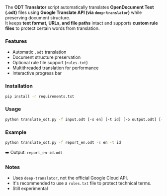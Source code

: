The **ODT Translator** script automatically translates **OpenDocument Text (.odt)** files using **Google Translate API (via `deep-translator`)** while preserving document structure.  
It keeps **text format, URLs, and file paths** intact and supports **custom rule files** to protect certain words from translation.

### Features
- Automatic `.odt` translation
- Document structure preservation
- Optional rule file support (`rules.txt`)
- Multithreaded translation for performance
- Interactive progress bar

### Installation
```bash
pip install -r requirements.txt
```

### Usage
```bash
python translate_odt.py -f input.odt [-s en] [-t id] [-o output.odt] [-r rules.txt]
```

### Example
```bash
python translate_odt.py -f report_en.odt -s en -t id
```
➡️ Output: `report_en-id.odt`

### Notes
- Uses `deep-translator`, not the official Google Cloud API.
- It's recommended to use a `rules.txt` file to protect technical terms.
- Still experimental

